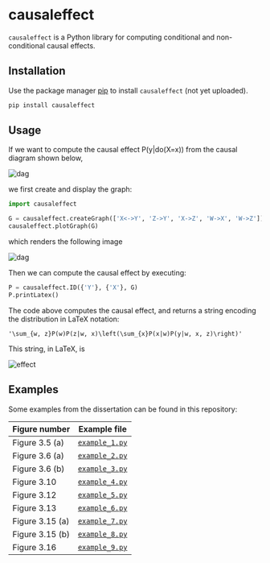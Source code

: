 # causaleffect

`causaleffect` is a Python library for computing conditional and non-conditional causal effects.

## Installation

Use the package manager [pip](https://pip.pypa.io/en/stable/) to install `causaleffect` (not yet uploaded).

```bash
pip install causaleffect
```

## Usage

If we want to compute the causal effect P(y|do(X=x)) from the causal diagram shown below,

![dag](images/usage_s.png)

we first create and display the graph:

```python
import causaleffect

G = causaleffect.createGraph(['X<->Y', 'Z->Y', 'X->Z', 'W->X', 'W->Z'])
causaleffect.plotGraph(G)
```
which renders the following image

![dag](images/usage_plot.png)

Then we can compute the causal effect by executing:

```python
P = causaleffect.ID({'Y'}, {'X'}, G)
P.printLatex()
```

The code above computes the causal effect, and returns a string encoding the distribution in LaTeX notation:
```
'\sum_{w, z}P(w)P(z|w, x)\left(\sum_{x}P(x|w)P(y|w, x, z)\right)'
```

This string, in LaTeX, is

![effect](images/causal_effect.png)

## Examples

Some examples from the dissertation can be found in this repository:

| Figure number   | Example file                             |
|-----------------|------------------------------------------|
| Figure 3.5 (a)  | [`example_1.py`](examples/example_1.py)  |
| Figure 3.6 (a)  | [`example_2.py`](examples/example_2.py)  |
| Figure 3.6 (b)  | [`example_3.py`](examples/example_3.py)  |
| Figure 3.10     | [`example_4.py`](examples/example_4.py)  |
| Figure 3.12     | [`example_5.py`](examples/example_5.py)  |
| Figure 3.13     | [`example_6.py`](examples/example_6.py)  |
| Figure 3.15 (a) | [`example_7.py`](examples/example_7.py)  |
| Figure 3.15 (b) | [`example_8.py`](examples/example_8.py)  |
| Figure 3.16     | [`example_9.py`](examples/example_9.py)  |
